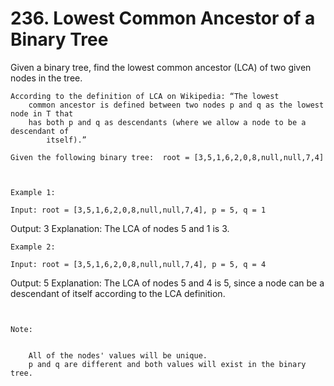 # 236. Lowest Common Ancestor of a Binary Tree

Given a binary tree, find the lowest common ancestor (LCA) of two given nodes in the
        tree.

    According to the definition of LCA on Wikipedia: “The lowest
        common ancestor is defined between two nodes p and q as the lowest node in T that
        has both p and q as descendants (where we allow a node to be a descendant of
            itself).”

    Given the following binary tree:  root = [3,5,1,6,2,0,8,null,null,7,4]
    
     

    Example 1:

    Input: root = [3,5,1,6,2,0,8,null,null,7,4], p = 5, q = 1
Output: 3
Explanation: The LCA of nodes 5 and 1 is 3.

    Example 2:

    Input: root = [3,5,1,6,2,0,8,null,null,7,4], p = 5, q = 4
Output: 5
Explanation: The LCA of nodes 5 and 4 is 5, since a node can be a descendant of itself according to the LCA definition.

     

    Note:

    
        All of the nodes' values will be unique.
        p and q are different and both values will exist in the binary tree.
